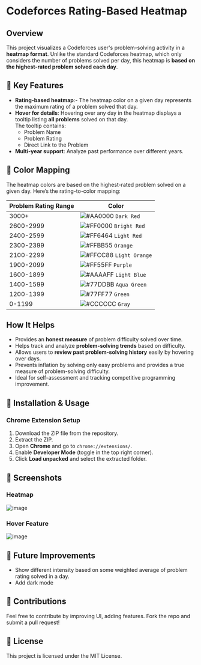 # Codeforces Rating-Based Heatmap

## Overview

This project visualizes a Codeforces user's problem-solving activity in a **heatmap format**. Unlike the standard Codeforces heatmap, which only considers the number of problems solved per day, this heatmap is **based on the highest-rated problem solved each day**.

## 🔹 Key Features

- **Rating-based heatmap**:- The heatmap color on a given day represents the maximum rating of a problem solved that day.
- **Hover for details**: Hovering over any day in the heatmap displays a tooltip listing **all problems** solved on that day. <br>
The tooltip contains:
  - Problem Name
  - Problem Rating
  - Direct Link to the Problem
- **Multi-year support**: Analyze past performance over different years.

## 🎨 Color Mapping

The heatmap colors are based on the highest-rated problem solved on a given day. Here’s the rating-to-color mapping:

| Problem Rating Range | Color |
| ------------ | ---------------------------------------------- |
| 3000+        | ![#AA0000](https://placehold.co/15x15/AA0000/AA0000.png) `Dark Red` |
| 2600-2999    | ![#FF0000](https://placehold.co/15x15/FF0000/FF0000.png) `Bright Red` |
| 2400-2599    | ![#FF6464](https://placehold.co/15x15/FF6464/FF6464.png) `Light Red` |
| 2300-2399    | ![#FFBB55](https://placehold.co/15x15/FFBB55/FFBB55.png) `Orange` |
| 2100-2299    | ![#FFCC88](https://placehold.co/15x15/FFCC88/FFCC88.png) `Light Orange` |
| 1900-2099    | ![#FF55FF](https://placehold.co/15x15/FF55FF/FF55FF.png) `Purple` |
| 1600-1899    | ![#AAAAFF](https://placehold.co/15x15/AAAAFF/AAAAFF.png) `Light Blue` |
| 1400-1599    | ![#77DDBB](https://placehold.co/15x15/77DDBB/77DDBB.png) `Aqua Green` |
| 1200-1399    | ![#77FF77](https://placehold.co/15x15/77FF77/77FF77.png) `Green` |
| 0-1199       | ![#CCCCCC](https://placehold.co/15x15/CCCCCC/CCCCCC.png) `Gray` |

## How It Helps

- Provides an **honest measure** of problem difficulty solved over time.
- Helps track and analyze **problem-solving trends** based on difficulty.
- Allows users to **review past problem-solving history** easily by hovering over days.
- Prevents inflation by solving only easy problems and provides a true measure of problem-solving difficulty.
- Ideal for self-assessment and tracking competitive programming improvement.

## 🚀 Installation & Usage

### Chrome Extension Setup

1. Download the ZIP file from the repository.
2. Extract the ZIP.
3. Open **Chrome** and go to `chrome://extensions/`.
4. Enable **Developer Mode** (toggle in the top right corner).
5. Click **Load unpacked** and select the extracted folder.

## 📸 Screenshots

### Heatmap
![image](https://github.com/user-attachments/assets/6606ce43-dd9e-45bb-8a43-26b25bec6e5f)

### Hover Feature
![image](https://github.com/user-attachments/assets/ba2c802e-870a-4ec8-af33-34cfc9a37459)

## 📌 Future Improvements

- Show different intensity based on some weighted average of problem rating solved in a day.
- Add dark mode

## 🙌 Contributions

Feel free to contribute by improving UI, adding features. Fork the repo and submit a pull request!

## 📜 License

This project is licensed under the MIT License.


